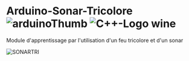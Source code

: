 # Arduino-Sonar-Tricolore ![arduinoThumb](https://github.com/ICAREMAKER/Arduino-Sonar-Tricolore/assets/107696317/4f2d9468-52c4-4cb2-838b-81a421dc951e) ![C++-Logo wine](https://github.com/ICAREMAKER/Arduino-Sonar-Tricolore/assets/107696317/98ac2375-d235-4018-9754-ac89e1da94c8)

Module d'apprentissage par l'utilisation d'un feu tricolore et d'un sonar

![SONARTRI](https://github.com/ICAREMAKER/Arduino-Sonar-Tricolore/assets/107696317/9a3acef3-7bdd-4629-afb7-f471011329c1)

